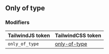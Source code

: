 ## Only of type


### Modifiers

| TailwindJS token | TailwindCSS token |
| ----- | ----- |
| `only_of_type` | [only-of-type](https://tailwindcss.com/docs/hover-focus-and-other-states#only-of-type) |